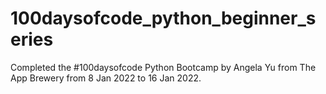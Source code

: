 # 100daysofcode_python_beginner_series
Completed the #100daysofcode Python Bootcamp by Angela Yu from The App Brewery from 8 Jan 2022 to 16 Jan 2022.

